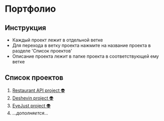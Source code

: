 # Портфолио

## Инструкция
* Каждый проект лежит в отдельной ветке
* Для перехода в ветку проекта нажмите на название проекта в разделе 'Список проектов'
* Описание проекта лежит в папке проекта в соответствующей ему ветке

## Список проектов
1. [Restaurant API project :alien:](https://github.com/dasayoper/P0RTF0LI0/tree/proj-1/Restaurant%20API%20project)
2. [Deshevin project :alien:](https://github.com/dasayoper/P0RTF0LI0/tree/proj-2/Deshevin%20project)
3. [EyeJust project :alien:](https://github.com/dasayoper/P0RTF0LI0/tree/proj-3/Eyejust%20project)
4. *...дополняется...*
